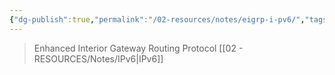 ```yaml
---
{"dg-publish":true,"permalink":"/02-resources/notes/eigrp-i-pv6/","tags":["netzwerk/protocol"],"noteIcon":"","updated":"2024-07-24T11:18:36.000+02:00"}
---
```


>Enhanced Interior Gateway Routing Protocol [[02 - RESOURCES/Notes/IPv6\|IPv6]]